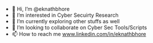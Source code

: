 - 👋 Hi, I’m @eknathbhore
- 👀 I’m interested in Cyber Secuirty Research
- 🌱 I’m currently exploring other stuffs as well
- 💞️ I’m looking to collaborate on Cyber Sec Tools/Scripts
- 📫 How to reach me www.linkedin.com/in/eknathbhore

<!---
eknathbhore/eknathbhore is a ✨ special ✨ repository because its `README.md` (this file) appears on your GitHub profile.
You can click the Preview link to take a look at your changes.
--->
